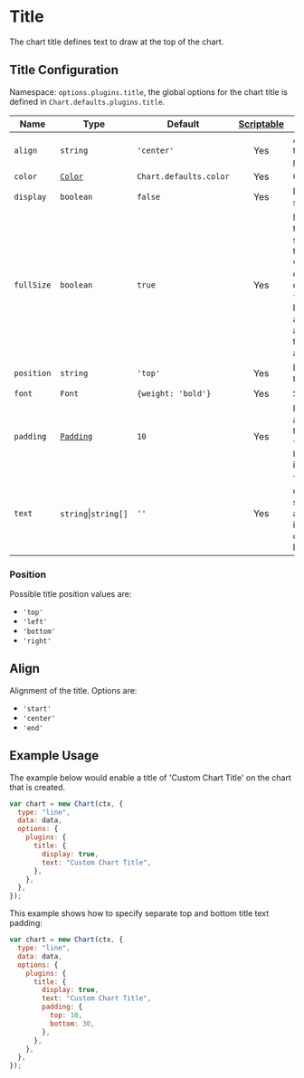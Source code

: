 # Title

The chart title defines text to draw at the top of the chart.

## Title Configuration

Namespace: `options.plugins.title`, the global options for the chart title is defined in `Chart.defaults.plugins.title`.

| Name       | Type                               | Default                | [Scriptable](../general/options.md#scriptable-options) | Description                                                                                                                               |
| ---------- | ---------------------------------- | ---------------------- | :----------------------------------------------------: | ----------------------------------------------------------------------------------------------------------------------------------------- |
| `align`    | `string`                           | `'center'`             |                          Yes                           | Alignment of the title. [more...](#align)                                                                                                 |
| `color`    | [`Color`](../general/colors.md)    | `Chart.defaults.color` |                          Yes                           | Color of text.                                                                                                                            |
| `display`  | `boolean`                          | `false`                |                          Yes                           | Is the title shown?                                                                                                                       |
| `fullSize` | `boolean`                          | `true`                 |                          Yes                           | Marks that this box should take the full width/height of the canvas. If `false`, the box is sized and placed above/beside the chart area. |
| `position` | `string`                           | `'top'`                |                          Yes                           | Position of title. [more...](#position)                                                                                                   |
| `font`     | `Font`                             | `{weight: 'bold'}`     |                          Yes                           | See [Fonts](../general/fonts.md)                                                                                                          |
| `padding`  | [`Padding`](../general/padding.md) | `10`                   |                          Yes                           | Padding to apply around the title. Only `top` and `bottom` are implemented.                                                               |
| `text`     | `string`\|`string[]`               | `''`                   |                          Yes                           | Title text to display. If specified as an array, text is rendered on multiple lines.                                                      |

### Position

Possible title position values are:

- `'top'`
- `'left'`
- `'bottom'`
- `'right'`

## Align

Alignment of the title. Options are:

- `'start'`
- `'center'`
- `'end'`

## Example Usage

The example below would enable a title of 'Custom Chart Title' on the chart that is created.

```javascript
var chart = new Chart(ctx, {
  type: "line",
  data: data,
  options: {
    plugins: {
      title: {
        display: true,
        text: "Custom Chart Title",
      },
    },
  },
});
```

This example shows how to specify separate top and bottom title text padding:

```javascript
var chart = new Chart(ctx, {
  type: "line",
  data: data,
  options: {
    plugins: {
      title: {
        display: true,
        text: "Custom Chart Title",
        padding: {
          top: 10,
          bottom: 30,
        },
      },
    },
  },
});
```
